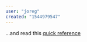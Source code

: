 ```yaml
---
user: "joreg"
created: "1544979547"
---
```


...and read this [quick reference](https://betadocs.vvvv.org/devvvveloping/dynamic-vl-plugin-reference.html)
